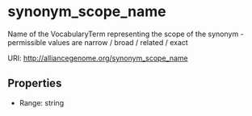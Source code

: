 # synonym_scope_name

Name of the VocabularyTerm representing the scope of the synonym - permissible values are narrow / broad / related / exact

URI: http://alliancegenome.org/synonym_scope_name



<!-- no inheritance hierarchy -->


## Properties

 * Range: string


